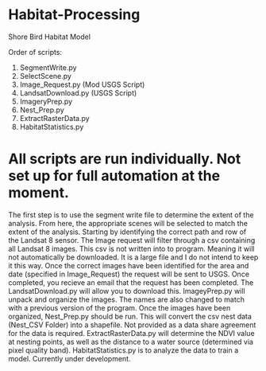 # Habitat-Processing
Shore Bird Habitat Model

Order of scripts:
  1. SegmentWrite.py
  2. SelectScene.py
  3. Image_Request.py (Mod USGS Script)
  4. LandsatDownload.py (USGS Script)
  5. ImageryPrep.py
  6. Nest_Prep.py
  7. ExtractRasterData.py
  8. HabitatStatistics.py
  
# All scripts are run individually. Not set up for full automation at the moment.
  
The first step is to use the segment write file to determine the extent of the analysis.
From here, the appropriate scenes will be selected to match the extent of the analysis.
Starting by identifying the correct path and row of the Landsat 8 sensor. The Image request
will filter through a csv containing all Landsat 8 images. This csv is not written into to
program. Meaning it will not automatically be downloaded. It is a large file and I do not
intend to keep it this way. Once the correct images have been identified for the area and 
date (specified in Image_Request) the request will be sent to USGS. Once completed, you recieve 
an email that the request has been completed. The LandsatDownload.py will allow you to download this.
ImageyPrep.py will unpack and organize the images. The names are also changed to match with a previous
version of the program. Once the images have been organized, Nest_Prep.py should be run. This will
convert the csv nest data (Nest_CSV Folder) into a shapefile. Not provided as a data share agreement
for the data is required. ExtractRasterData.py will determine the NDVI value at nesting points, as
well as the distance to a water source (determined via pixel quality band). HabitatStatistics.py is
to analyze the data to train a model. Currently under development.

